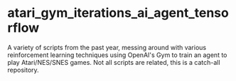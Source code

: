 # atari_gym_iterations_ai_agent_tensorflow
A variety of scripts from the past year, messing around with various reinforcement learning techniques using OpenAI's Gym to train an agent to play Atari/NES/SNES games. Not all scripts are related, this is a catch-all repository.
